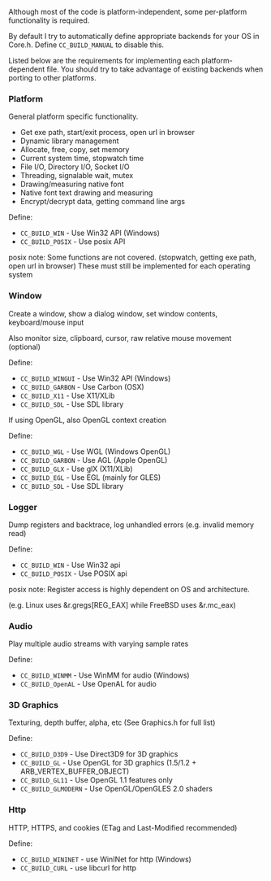 Although most of the code is platform-independent, some per-platform functionality is required.

By default I try to automatically define appropriate backends for your OS in Core.h. Define ```CC_BUILD_MANUAL``` to disable this.

Listed below are the requirements for implementing each platform-dependent file.
You should try to take advantage of existing backends when porting to other platforms.

### Platform
General platform specific functionality.

- Get exe path, start/exit process, open url in browser
- Dynamic library management
- Allocate, free, copy, set memory
- Current system time, stopwatch time
- File I/O, Directory I/O, Socket I/O
- Threading, signalable wait, mutex
- Drawing/measuring native font
- Native font text drawing and measuring
- Encrypt/decrypt data, getting command line args

Define:
- ```CC_BUILD_WIN``` - Use Win32 API (Windows)
- ```CC_BUILD_POSIX``` - Use posix API

posix note: Some functions are not covered. (stopwatch, getting exe path, open url in browser)
These must still be implemented for each operating system

### Window
Create a window, show a dialog window, set window contents, keyboard/mouse input

Also monitor size, clipboard, cursor, raw relative mouse movement (optional)

Define:
- ```CC_BUILD_WINGUI``` - Use Win32 API (Windows)
- ```CC_BUILD_GARBON``` - Use Carbon (OSX)
- ```CC_BUILD_X11``` - Use X11/XLib
- ```CC_BUILD_SDL``` - Use SDL library

If using OpenGL, also OpenGL context creation

Define:
- ```CC_BUILD_WGL``` - Use WGL (Windows OpenGL)
- ```CC_BUILD_GARBON``` - Use AGL (Apple OpenGL)
- ```CC_BUILD_GLX``` - Use glX (X11/XLib)
- ```CC_BUILD_EGL``` - Use EGL (mainly for GLES)
- ```CC_BUILD_SDL``` - Use SDL library

### Logger
Dump registers and backtrace, log unhandled errors (e.g. invalid memory read)

Define:
- ```CC_BUILD_WIN``` - Use Win32 api
- ```CC_BUILD_POSIX``` - Use POSIX api

posix note: Register access is highly dependent on OS and architecture.

(e.g. Linux uses &r.gregs[REG_EAX] while FreeBSD uses &r.mc_eax)

### Audio
Play multiple audio streams with varying sample rates

Define:
- ```CC_BUILD_WINMM``` - Use WinMM for audio (Windows)
- ```CC_BUILD_OpenAL``` - Use OpenAL for audio

### 3D Graphics
Texturing, depth buffer, alpha, etc (See Graphics.h for full list)

Define:
- ```CC_BUILD_D3D9``` - Use Direct3D9 for 3D graphics
- ```CC_BUILD_GL``` - Use OpenGL for 3D graphics (1.5/1.2 + ARB_VERTEX_BUFFER_OBJECT)
- ```CC_BUILD_GL11``` - Use OpenGL 1.1 features only
- ```CC_BUILD_GLMODERN``` - Use OpenGL/OpenGLES 2.0 shaders

### Http
HTTP, HTTPS, and cookies (ETag and Last-Modified recommended)

Define:
- ```CC_BUILD_WININET``` - use WinINet for http (Windows)
- ```CC_BUILD_CURL``` - use libcurl for http